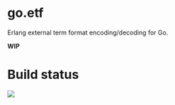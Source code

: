 go.etf
======

Erlang external term format encoding/decoding for Go.

**WIP**

Build status
============

![](http://goci.me/project/image/github.com/ftrvxmtrx/go.etf)
